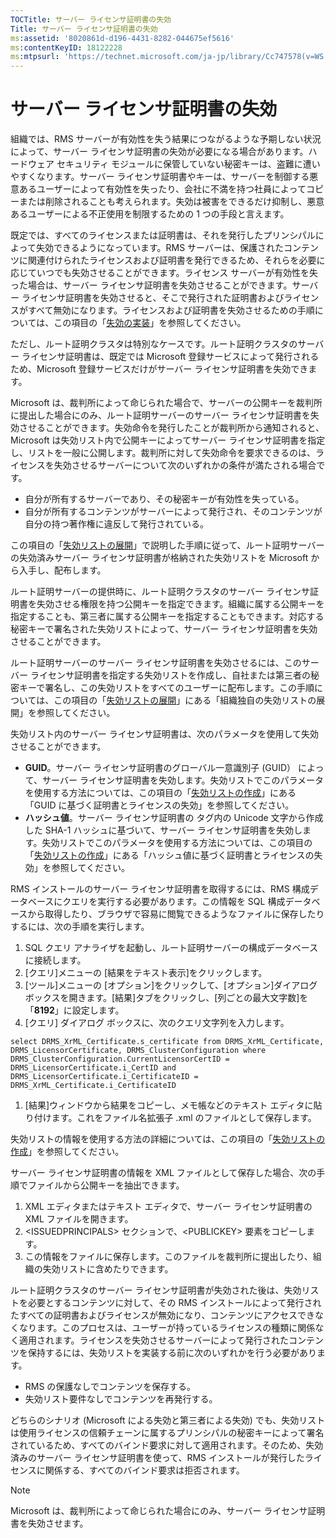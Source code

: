 ```yaml
---
TOCTitle: サーバー ライセンサ証明書の失効
Title: サーバー ライセンサ証明書の失効
ms:assetid: '8020861d-d196-4431-8282-044675ef5616'
ms:contentKeyID: 18122228
ms:mtpsurl: 'https://technet.microsoft.com/ja-jp/library/Cc747578(v=WS.10)'
---
```


サーバー ライセンサ証明書の失効
===============================

組織では、RMS サーバーが有効性を失う結果につながるような予期しない状況によって、サーバー ライセンサ証明書の失効が必要になる場合があります。ハードウェア セキュリティ モジュールに保管していない秘密キーは、盗難に遭いやすくなります。サーバー ライセンサ証明書やキーは、サーバーを制御する悪意あるユーザーによって有効性を失ったり、会社に不満を持つ社員によってコピーまたは削除されることも考えられます。失効は被害をできるだけ抑制し、悪意あるユーザーによる不正使用を制限するための 1 つの手段と言えます。

既定では、すべてのライセンスまたは証明書は、それを発行したプリンシパルによって失効できるようになっています。RMS サーバーは、保護されたコンテンツに関連付けられたライセンスおよび証明書を発行できるため、それらを必要に応じていつでも失効させることができます。ライセンス サーバーが有効性を失った場合は、サーバー ライセンサ証明書を失効させることができます。サーバー ライセンサ証明書を失効させると、そこで発行された証明書およびライセンスがすべて無効になります。ライセンスおよび証明書を失効させるための手順については、この項目の「[失効の実装](https://technet.microsoft.com/4735f060-7197-4ae2-830a-f91bcc4de30a)」を参照してください。

ただし、ルート証明クラスタは特別なケースです。ルート証明クラスタのサーバー ライセンサ証明書は、既定では Microsoft 登録サービスによって発行されるため、Microsoft 登録サービスだけがサーバー ライセンサ証明書を失効できます。

Microsoft は、裁判所によって命じられた場合で、サーバーの公開キーを裁判所に提出した場合にのみ、ルート証明サーバーのサーバー ライセンサ証明書を失効させることができます。失効命令を発行したことが裁判所から通知されると、Microsoft は失効リスト内で公開キーによってサーバー ライセンサ証明書を指定し、リストを一般に公開します。裁判所に対して失効命令を要求できるのは、ライセンスを失効させるサーバーについて次のいずれかの条件が満たされる場合です。

-   自分が所有するサーバーであり、その秘密キーが有効性を失っている。
-   自分が所有するコンテンツがサーバーによって発行され、そのコンテンツが自分の持つ著作権に違反して発行されている。

この項目の「[失効リストの展開](https://technet.microsoft.com/e331338b-66d4-45e4-8d3f-acccf2302ac4)」で説明した手順に従って、ルート証明サーバーの失効済みサーバー ライセンサ証明書が格納された失効リストを Microsoft から入手し、配布します。

ルート証明サーバーの提供時に、ルート証明クラスタのサーバー ライセンサ証明書を失効させる権限を持つ公開キーを指定できます。組織に属する公開キーを指定することも、第三者に属する公開キーを指定することもできます。対応する秘密キーで署名された失効リストによって、サーバー ライセンサ証明書を失効させることができます。

ルート証明サーバーのサーバー ライセンサ証明書を失効させるには、このサーバー ライセンサ証明書を指定する失効リストを作成し、自社または第三者の秘密キーで署名し、この失効リストをすべてのユーザーに配布します。この手順については、この項目の「[失効リストの展開](https://technet.microsoft.com/e331338b-66d4-45e4-8d3f-acccf2302ac4)」にある「組織独自の失効リストの展開」を参照してください。

失効リスト内のサーバー ライセンサ証明書は、次のパラメータを使用して失効させることができます。

-   **GUID**。サーバー ライセンサ証明書のグローバル一意識別子 (GUID） によって、サーバー ライセンサ証明書を失効します。失効リストでこのパラメータを使用する方法については、この項目の「[失効リストの作成](https://technet.microsoft.com/1ef75199-3344-4225-84de-a863a777696a)」にある「GUID に基づく証明書とライセンスの失効」を参照してください。
-   **ハッシュ値**。サーバー ライセンサ証明書の タグ内の Unicode 文字から作成した SHA-1 ハッシュに基づいて、サーバー ライセンサ証明書を失効します。失効リストでこのパラメータを使用する方法については、この項目の「[失効リストの作成](https://technet.microsoft.com/1ef75199-3344-4225-84de-a863a777696a)」にある「ハッシュ値に基づく証明書とライセンスの失効」を参照してください。

RMS インストールのサーバー ライセンサ証明書を取得するには、RMS 構成データベースにクエリを実行する必要があります。この情報を SQL 構成データベースから取得したり、ブラウザで容易に閲覧できるようなファイルに保存したりするには、次の手順を実行します。

1.  SQL クエリ アナライザを起動し、ルート証明サーバーの構成データベースに接続します。
2.  \[クエリ\]メニューの \[結果をテキスト表示\]をクリックします。
3.  \[ツール\]メニューの \[オプション\]をクリックして、\[オプション\]ダイアログ ボックスを開きます。\[結果\]タブをクリックし、\[列ごとの最大文字数\]を「**8192**」に設定します。
4.  [クエリ] ダイアログ ボックスに、次のクエリ文字列を入力します。

```
select DRMS_XrML_Certificate.s_certificate from DRMS_XrML_Certificate, DRMS_LicensorCertificate, DRMS_ClusterConfiguration where DRMS_ClusterConfiguration.CurrentLicensorCertID = DRMS_LicensorCertificate.i_CertID and DRMS_LicensorCertificate.i_CertificateID = DRMS_XrML_Certificate.i_CertificateID

```
        
1.  \[結果\]ウィンドウから結果をコピーし、メモ帳などのテキスト エディタに貼り付けます。これをファイル名拡張子 .xml のファイルとして保存します。

失効リストの情報を使用する方法の詳細については、この項目の「[失効リストの作成](https://technet.microsoft.com/1ef75199-3344-4225-84de-a863a777696a)」を参照してください。

サーバー ライセンサ証明書の情報を XML ファイルとして保存した場合、次の手順でファイルから公開キーを抽出できます。

1.  XML エディタまたはテキスト エディタで、サーバー ライセンサ証明書の XML ファイルを開きます。
2.  &lt;ISSUEDPRINCIPALS&gt; セクションで、&lt;PUBLICKEY&gt; 要素をコピーします。
3.  この情報をファイルに保存します。このファイルを裁判所に提出したり、組織の失効リストに含めたりできます。

ルート証明クラスタのサーバー ライセンサ証明書が失効された後は、失効リストを必要とするコンテンツに対して、その RMS インストールによって発行されたすべての証明書およびライセンスが無効になり、コンテンツにアクセスできなくなります。このプロセスは、ユーザーが持っているライセンスの種類に関係なく適用されます。ライセンスを失効させるサーバーによって発行されたコンテンツを保持するには、失効リストを実装する前に次のいずれかを行う必要があります。

-   RMS の保護なしでコンテンツを保存する。
-   失効リスト要件なしでコンテンツを再発行する。

どちらのシナリオ (Microsoft による失効と第三者による失効) でも、失効リストは使用ライセンスの信頼チェーンに属するプリンシパルの秘密キーによって署名されているため、すべてのバインド要求に対して適用されます。そのため、失効済みのサーバー ライセンサ証明書を使って、RMS インストールが発行したライセンスに関係する、すべてのバインド要求は拒否されます。

> [!Note]  
> Microsoft は、裁判所によって命じられた場合にのみ、サーバー ライセンサ証明書を失効させます。 
